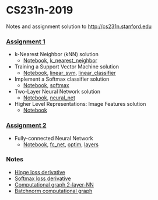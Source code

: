 # CS231n-2019
Notes and assignment solution to http://cs231n.stanford.edu

### [Assignment 1](http://cs231n.github.io/assignments2019/assignment1/)

* k-Nearest Neighbor (kNN) solution
	* [Notebook](./assignment1/knn_solution.ipynb), [k_nearest_neighbor](./assignment1/cs231n/classifiers/k_nearest_neighbor.py)
* Training a Support Vector Machine solution
	* [Notebook](./assignment1/svm_solution.ipynb), [linear_svm](./assignment1/cs231n/classifiers/linear_svm.py), [linear_classifier](./assignment1/cs231n/classifiers/linear_classifier.py)
* Implement a Softmax classifier solution
	* [Notebook](./assignment1/softmax_solution.ipynb), [softmax](./assignment1/cs231n/classifiers/softmax.py)
* Two-Layer Neural Network solution
	* [Notebook](./assignment1/two_layer_net_solution.ipynb), [neural_net](./assignment1/cs231n/classifiers/neural_net.py)
* Higher Level Representations: Image Features solution
	* [Notebook](./assignment1/features_solution.ipynb)


### [Assignment 2](https://cs231n.github.io/assignments2019/assignment2/)

* Fully-connected Neural Network
	* [Notebook](./assignment2/FullyConnectedNets_solution.ipynb), [fc_net](./assignment2/cs231n/classifiers/fc_net.py), [optim](./assignment2/cs231n/optim.py), [layers](./assignment2/cs231n/layers.py)

### Notes
* [Hinge loss derivative](./Notes/hinge_loss.pdf)
* [Softmax loss derivative](./Notes/softmax_loss.pdf)
* [Computational graph 2-layer-NN](./Notes/computational_graph_2-layer-NN.pdf)
* [Batchnorm computational graph](./Notes/batchnorm_computational_graph.pdf)
